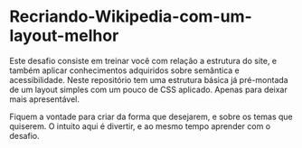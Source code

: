 # Recriando-Wikipedia-com-um-layout-melhor
Este desafio consiste em treinar você com relação a estrutura do site, e também aplicar conhecimentos adquiridos sobre semântica e acessibilidade.
Neste repositório tem uma estrutura básica já pré-montada de um layout simples com um pouco de CSS aplicado. Apenas para deixar mais apresentável.

Fiquem a vontade para criar da forma que desejarem, e sobre os temas que quiserem. O intuito aqui é divertir, e ao mesmo tempo aprender com o desafio.
